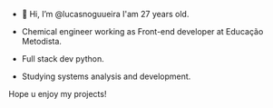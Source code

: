 - 👋 Hi, I’m @lucasnoguueira I'am 27 years old.

- Chemical engineer working as Front-end developer at Educação Metodista.
  
- Full stack dev python.

- Studying systems analysis and development.

Hope u enjoy my projects!

<!---
lucasnoguueira/lucasnoguueira is a ✨ special ✨ repository because its `README.md` (this file) appears on your GitHub profile.
You can click the Preview link to take a look at your changes.
--->

